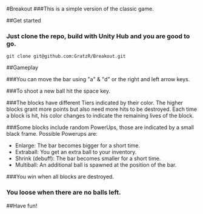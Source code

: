 #Breakout
###This is a simple version of the classic game.

##Get started

### Just clone the repo, build with Unity Hub and you are good to go.
````git clone git@github.com:GratzR/Breakout.git````

##Gameplay

###You can move the bar using "a" & "d" or the right and left arrow keys.

###To shoot a new ball hit the space key.

###The blocks have different Tiers indicated by their color. The higher blocks grant more points but also need more hits to be destroyed. Each time a block is hit, his color changes to indicate the remaining lives of the block.

###Some blocks include random PowerUps, those are indicated by a small black frame. Possible Powerups are:
* Enlarge: The bar becomes bigger for a short time.
* Extraball: You get an extra ball to your inventory.
* Shrink (debuff): The bar becomes smaller for a short time.
* Multiball: An additional ball is spawned at the position of the bar.

###You win when all blocks are destroyed.

### You loose when there are no balls left.

##Have fun!